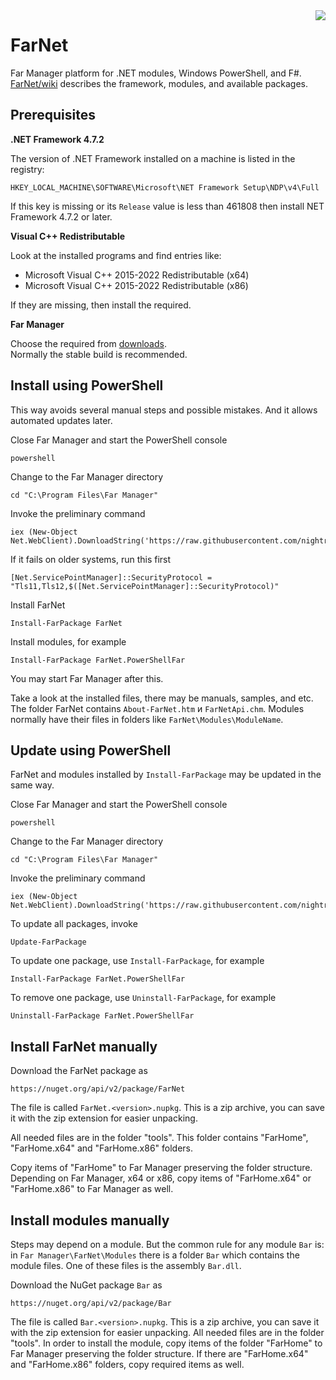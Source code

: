 ﻿<img src="https://raw.githubusercontent.com/wiki/nightroman/FarNet/images/FarNetLogo.png" align="right"/>

# FarNet

Far Manager platform for .NET modules, Windows PowerShell, and F#.\
[FarNet/wiki](https://github.com/nightroman/FarNet/wiki) describes the framework, modules, and available packages.

## Prerequisites

**.NET Framework 4.7.2**

The version of .NET Framework installed on a machine is listed in the registry:

    HKEY_LOCAL_MACHINE\SOFTWARE\Microsoft\NET Framework Setup\NDP\v4\Full

If this key is missing or its `Release` value is less than 461808
then install NET Framework 4.7.2 or later.

**Visual C++ Redistributable**

Look at the installed programs and find entries like:

- Microsoft Visual C++ 2015-2022 Redistributable (x64)
- Microsoft Visual C++ 2015-2022 Redistributable (x86)

If they are missing, then install the required.

**Far Manager**

Choose the required from [downloads](https://www.farmanager.com/download.php?l=en).\
Normally the stable build is recommended.


## Install using PowerShell

This way avoids several manual steps and possible mistakes.
And it allows automated updates later.

Close Far Manager and start the PowerShell console

    powershell

Change to the Far Manager directory

    cd "C:\Program Files\Far Manager"

Invoke the preliminary command

    iex (New-Object Net.WebClient).DownloadString('https://raw.githubusercontent.com/nightroman/FarNet/master/web.ps1')

If it fails on older systems, run this first

    [Net.ServicePointManager]::SecurityProtocol = "Tls11,Tls12,$([Net.ServicePointManager]::SecurityProtocol)"

Install FarNet

    Install-FarPackage FarNet

Install modules, for example

    Install-FarPackage FarNet.PowerShellFar

You may start Far Manager after this.

Take a look at the installed files, there may be manuals, samples, and etc. The
folder FarNet contains `About-FarNet.htm` и `FarNetApi.chm`. Modules normally have
their files in folders like `FarNet\Modules\ModuleName`.


## Update using PowerShell

FarNet and modules installed by `Install-FarPackage` may be updated in the same way.

Close Far Manager and start the PowerShell console

    powershell

Change to the Far Manager directory

    cd "C:\Program Files\Far Manager"

Invoke the preliminary command

    iex (New-Object Net.WebClient).DownloadString('https://raw.githubusercontent.com/nightroman/FarNet/master/web.ps1')

To update all packages, invoke

    Update-FarPackage

To update one package, use `Install-FarPackage`, for example

    Install-FarPackage FarNet.PowerShellFar

To remove one package, use `Uninstall-FarPackage`, for example

    Uninstall-FarPackage FarNet.PowerShellFar


## Install FarNet manually

Download the FarNet package as

    https://nuget.org/api/v2/package/FarNet

The file is called `FarNet.<version>.nupkg`. This is a zip archive, you can
save it with the zip extension for easier unpacking.

All needed files are in the folder "tools". This folder contains "FarHome",
"FarHome.x64" and "FarHome.x86" folders.

Copy items of "FarHome" to Far Manager preserving the folder structure.
Depending on Far Manager, x64 or x86, copy items of "FarHome.x64" or
"FarHome.x86" to Far Manager as well.


## Install modules manually

Steps may depend on a module. But the common rule for any module `Bar` is: in
`Far Manager\FarNet\Modules` there is a folder `Bar` which contains the module
files. One of these files is the assembly `Bar.dll`.

Download the NuGet package `Bar` as

    https://nuget.org/api/v2/package/Bar

The file is called `Bar.<version>.nupkg`. This is a zip archive, you can save
it with the zip extension for easier unpacking. All needed files are in the
folder "tools". In order to install the module, copy items of the folder
"FarHome" to Far Manager preserving the folder structure. If there are
"FarHome.x64" and "FarHome.x86" folders, copy required items as well.

